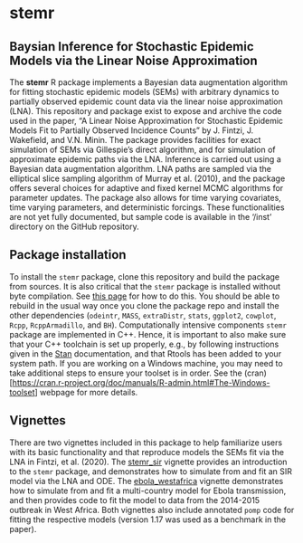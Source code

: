 <!-- README.md is generated from README.Rmd. Please edit that file -->

stemr
=====

Baysian Inference for Stochastic Epidemic Models via the Linear Noise Approximation
-----------------------------------------------------------------------------------

The **stemr** R package implements a Bayesian data augmentation
algorithm for fitting stochastic epidemic models (SEMs) with arbitrary
dynamics to partially observed epidemic count data via the linear noise
approximation (LNA). This repository and package exist to expose and
archive the code used in the paper, “A Linear Noise Approximation for
Stochastic Epidemic Models Fit to Partially Observed Incidence Counts”
by J. Fintzi, J. Wakefield, and V.N. Minin. The package provides
facilities for exact simulation of SEMs via Gillespie’s direct
algorithm, and for simulation of approximate epidemic paths via the LNA.
Inference is carried out using a Bayesian data augmentation algorithm.
LNA paths are sampled via the elliptical slice sampling algorithm of
Murray et al. (2010), and the package offers several choices for
adaptive and fixed kernel MCMC algorithms for parameter updates. The
package also allows for time varying covariates, time varying
parameters, and deterministic forcings. These functionalities are not
yet fully documented, but sample code is available in the ‘/inst’
directory on the GitHub repository.

Package installation
--------------------

To install the `stemr` package, clone this repository and build the
package from sources. It is also critical that the `stemr` package is
installed without byte compilation. See [this
page](https://support.rstudio.com/hc/en-us/articles/200486518-Customizing-Package-Build-Options)
for how to do this. You should be able to rebuild in the usual way once
you clone the package repo and install the other dependencies
(`odeintr`, `MASS`, `extraDistr`, `stats`, `ggplot2`, `cowplot`, `Rcpp`,
`RcppArmadillo`, and `BH`). Computationally intensive components `stemr`
package are implemented in C++. Hence, it is important to also make sure
that your C++ toolchain is set up properly, e.g., by following
instructions given in the
[Stan](https://github.com/stan-dev/rstan/wiki/RStan-Getting-Started)
documentation, and that Rtools has been added to your system path. If
you are working on a Windows machine, you may need to take additional
steps to ensure your toolset is in order. See the
(cran)\[<a href="https://cran.r-project.org/doc/manuals/R-admin.html#The-Windows-toolset" class="uri">https://cran.r-project.org/doc/manuals/R-admin.html#The-Windows-toolset</a>\]
webpage for more details.

Vignettes
---------

There are two vignettes included in this package to help familiarize
users with its basic functionality and that reproduce models the SEMs
fit via the LNA in Fintzi, et al. (2020). The
[stemr\_sir](https://github.com/fintzij/stemr/blob/master/vignettes/stemr_sir.Rmd)
vignette provides an introduction to the `stemr` package, and
demonstrates how to simulate from and fit an SIR model via the LNA and
ODE. The
[ebola\_westafrica](https://github.com/fintzij/stemr/blob/master/vignettes/ebola_westafrica.Rmd)
vignette demonstrates how to simulate from and fit a multi-country model
for Ebola transmission, and then provides code to fit the model to data
from the 2014-2015 outbreak in West Africa. Both vignettes also include
annotated `pomp` code for fitting the respective models (version 1.17
was used as a benchmark in the paper).
